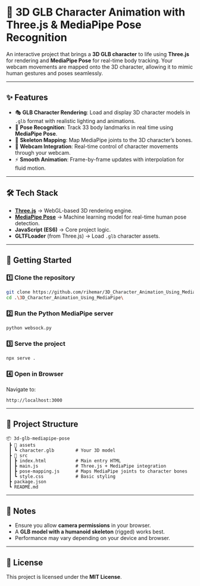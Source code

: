 # 🕺 3D GLB Character Animation with Three.js & MediaPipe Pose Recognition

An interactive project that brings a **3D GLB character** to life using **Three.js** for rendering and **MediaPipe Pose** for real-time body tracking.
Your webcam movements are mapped onto the 3D character, allowing it to mimic human gestures and poses seamlessly.

---

## ✨ Features

* 🎭 **GLB Character Rendering**: Load and display 3D character models in `.glb` format with realistic lighting and animations.
* 🧍 **Pose Recognition**: Track 33 body landmarks in real time using **MediaPipe Pose**.
* 🔗 **Skeleton Mapping**: Map MediaPipe joints to the 3D character’s bones.
* 🎥 **Webcam Integration**: Real-time control of character movements through your webcam.
* ⚡ **Smooth Animation**: Frame-by-frame updates with interpolation for fluid motion.

---

## 🛠️ Tech Stack

* **[Three.js](https://threejs.org/)** → WebGL-based 3D rendering engine.
* **[MediaPipe Pose](https://developers.google.com/mediapipe/solutions/vision/pose)** → Machine learning model for real-time human pose detection.
* **JavaScript (ES6)** → Core project logic.
* **GLTFLoader** (from Three.js) → Load `.glb` character assets.

---

## 🚀 Getting Started

### 1️⃣ Clone the repository

```bash
git clone https://github.com/rihemar/3D_Character_Animation_Using_MediaPipe
cd .\3D_Character_Animation_Using_MediaPipe\
```

### 2️⃣ Run the Python MediaPipe server

```bash
python websock.py
```

### 3️⃣ Serve the project

```bash
npx serve .
```

### 4️⃣ Open in Browser

Navigate to:

```
http://localhost:3000
```

---

## 📂 Project Structure

```
📦 3d-glb-mediapipe-pose
 ┣ 📂 assets
 ┃ ┗ character.glb        # Your 3D model
 ┣ 📂 src
 ┃ ┣ index.html           # Main entry HTML
 ┃ ┣ main.js              # Three.js + MediaPipe integration
 ┃ ┣ pose-mapping.js      # Maps MediaPipe joints to character bones
 ┃ ┗ style.css            # Basic styling
 ┣ package.json
 ┗ README.md
```

---

## 📌 Notes

* Ensure you allow **camera permissions** in your browser.
* A **GLB model with a humanoid skeleton** (rigged) works best.
* Performance may vary depending on your device and browser.

---

## 📜 License

This project is licensed under the **MIT License**.
